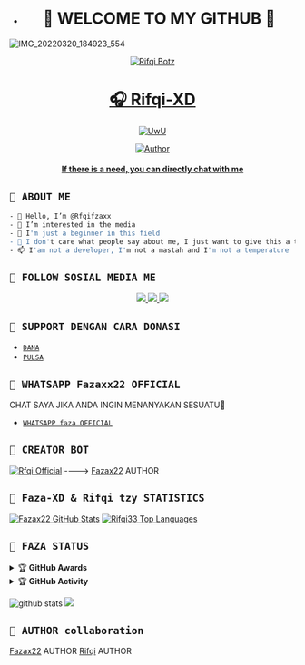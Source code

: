 - <h1 align="center">📱 WELCOME TO MY GITHUB 👋</h1>
![IMG_20220320_184923_554](https://telegra.ph/file/677780c08cc83059ac934.jpg)

<p align="center">
  <a href="https://ibb.co/QQX130c"><img src="http://readme-typing-svg.herokuapp.com?color=1C71FA&center=true&vCenter=true&multiline=false&lines=Salam+One+Heart+😍+From+Indonesia.;I'am+Not+Programmer." alt="Rifqi Botz">

</p>
<h1 align="center">🎧 Rifqi-XD</h1>
<p align="center">
  <a href="https://github.com/Fazax2"><img src="http://readme-typing-svg.herokuapp.com?color=FFFFFF&center=true&vCenter=true&multiline=false&lines=Hello+Guys!+Im+owner+Rifqi+Bot;My+Name+is+🎧 Faza;Learning+JavaScript!;Please+Support+Me+With+Donate;Thanks🥰" alt="UwU">
</p>

<p align="center">
<a href="https://github.com/Fazax22"><img title="Author" src="https://img.shields.io/badge/FAZA-Ofc-blue.svg?style=for-the-badge&logo=github"></a>
 </p>
 <h4 align="center">
  <a
  <a href="https://wa.me/6288228085134">If there is a need, you can directly chat with me </a>
</h4>
</p>


## ```📱 ABOUT ME```
```bash
- 👋 Hello, I’m @Rfqifzaxx
- 👀 I’m interested in the media
- 🌱 I'm just a beginner in this field
- 💞️ I don't care what people say about me, I just want to give this a try
- 📫 I'am not a developer, I'm not a mastah and I'm not a temperature
```

## ```📱 FOLLOW SOSIAL MEDIA ME```
<p align="center">
<a href="https://instagram.com/mrifqifaza"><img src="https://img.shields.io/badge/INSTAGRAM-E4405F?style=for-the-badge&logo=instagram&logoColor=white"/> 
<a href="https://wa.me/6288228085134"><img src="https://img.shields.io/badge/WhatsApp-25D366?style=for-the-badge&logo=whatsapp&logoColor=white" />
<a href="https://github.com/Fazax2"><img src="https://img.shields.io/badge/TIKTOK-black?style=for-the-badge&logo=tiktok&logoColor=ff000000&link=https://tiktok.com/@unfaedahkan" /></a>
</p>

## ```📱 SUPPORT DENGAN CARA DONASI```

- [`DANA`](https://wa.me/6288228085134?text=banh+ini+nomor+nya+kah+088228085134+?)
- [`PULSA`](https://wa.me/6288228085134?text=banh+ini+nomor+nya+kah+088228085134+?)

  
## ```📱 WHATSAPP Fazaxx22 OFFICIAL```
  CHAT SAYA JIKA ANDA INGIN MENANYAKAN SESUATU🚀
- [`WHATSAPP faza OFFICIAL`](https://wa.me/6288228085134?text=Assalamualaikum+Banh+faza+OFFICIAL)

## ```📮 CREATOR BOT```
 [![Rfqi Official](https://github.com/Fazax22.png?size=200)](https://github.com/Fazax22) 
---->
[Fazax22](https://github.com/Fazax22)
  AUTHOR
  
## ```📮 Faza-XD & Rifqi tzy STATISTICS```

[![Fazax22 GitHub Stats](https://github-readme-stats.vercel.app/api?username=Faza-XD&show_icons=true&hide=issues&theme=radical)](https://github-readme-stats.vercel.app)
[![Rifqi33 Top Languages](https://github-readme-stats.vercel.app/api/top-langs?username=Rifqi-XD&layout=compact&theme=radical)](https://github-readme-stats.vercel.app)

  ## ```📮 FAZA STATUS```
  
 <details>
    <summary>&#127942 <b>GitHub Awards</b></summary><br/>

![Github Trophy](https://github-profile-trophy.vercel.app/?username=Rifqi33)

</details>

<details>
    <summary>&#127942 <b>GitHub Activity</b></summary><br/>

![Metrics](https://metrics.lecoq.io/krizynOfc template=classic&repositories.forks=true&languages=1&languages.colors=github&languages.threshold=0%25&config.timezone=Asia%2FJakarta)

</details> 

![github stats](https://github-readme-stats.vercel.app/api?username=Fzaax22&show_icons=true)
<img src="https://github-readme-stats.vercel.app/api/top-langs/?username=kahfiofc&theme=vue">


## ```📮 AUTHOR collaboration```
 
  [Fazax22](https://github.com/Fazax22)
   AUTHOR
  [Rifqi](https://github.com/Rifqi33)
   AUTHOR

<!---
SEE YOUU HEHEHEHEH :3
--->
